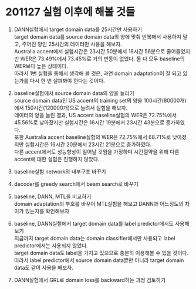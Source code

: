# 201127 실험 이후에 해볼 것들
1. DANN실험에서 target domain data를 25시간만 사용하기  
target domain data를 source domain data의 양에 맞춰 반복해서 사용하지 말고, 주어진 양인 25시간의 데이터만 사용을 해보자.  
Australia accent에서 실험시간은 23시간 50분에서 18시간 56분으로 줄어들었지만 WER은 73.49%에서 73.45%로 거의 변동이 없었다. 둘 다 모두 baseline의 WER보다 높은 상태이다.  
따라서 1번 실험을 통해서 생각해 볼 것은, 과연 domain adaptation이 잘 되고 있는가를 다시 한 번 살펴봐야 한다는 것이다.  

2. baseline실험에서 source domain data의 양을 늘리기  
source domain data인 US accent의 training set의 양을 100시간(80000개)에서 150시간(120000개)으로 늘려서 실험을 해보자.  
데이터의 양을 늘린 결과, US accent baseline실험의 WER은 72.75%에서 45.56%로 낮아졌지만 실험시간은 16시간 19분에서 23시간 43분으로 증가하였다.   
또한 Australia accent baseline실험의 WER은 72.75%에서 68.71%로 낮아졌지만 실험시간은 16시간 20분에서 23시간 21분으로 증가하였다.  
다른 accent에서도 성능향상이 일어날 것임을 가정하며 시간절약을 위해 다른 accent에 대한 실험은 진행하지 않았다.  

3. baseline실험 network의 내부구조 바꾸기  

4. decoder를 greedy search에서 beam search로 바꾸기  

5. baseline, DANN, MTL을 비교하기  
domain adaptation의 부호를 바꾸어 MTL실험을 해보고 DANN과 어느정도의 차이가 있는지를 확인해보자  

6. baseline, DANN실험에서 target domain data를 label predictor에서도 사용해보기  
지금까지 target domain data는 domain classifier에서만 사용되고 label predictor에서는 사용되지 않았다.  
target domain data도 label을 가지고 있으므로 충분히 이용해볼 수 있을 것이다.  
따라서 label predictor에서 source domain data뿐만 아니라 target domain data도 같이 사용을 해보자.  

7. DANN실험에서 GRL로 domain loss를 backward하는 과정 검토하기  